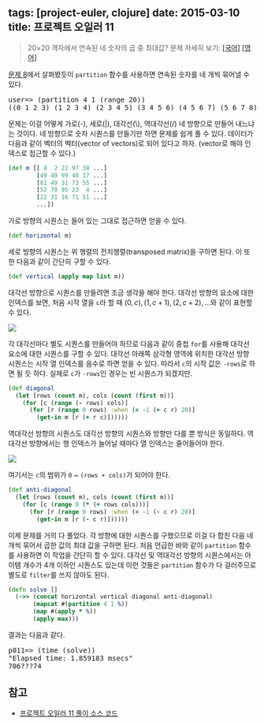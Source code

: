 tags: [project-euler, clojure]
date: 2015-03-10
title: 프로젝트 오일러 11
---
> 20×20 격자에서 연속된 네 숫자의 곱 중 최대값?
> 문제 자세히 보기: [[국어]](http://euler.synap.co.kr/prob_detail.php?id=11) [[영어]](https://projecteuler.net/problem=11)

[문제 8](/2015/02/25/project-euler-008/)에서 살펴봤듯이 `partition` 함수를 사용하면 연속된 숫자를 네 개씩 묶어낼 수 있다.<!--more-->

<pre class="console">
user=> (partition 4 1 (range 20))
((0 1 2 3) (1 2 3 4) (2 3 4 5) (3 4 5 6) (4 5 6 7) (5 6 7 8) ...)
</pre>

문제는 이걸 어떻게 가로(-), 세로(|), 대각선(\\), 역대각선(/) 네 방향으로 만들어 내느냐는 것이다. 네 방향으로 숫자 시퀀스를 만들기만 하면 문제를 쉽게 풀 수 있다. 데이터가 다음과 같이 벡터의 벡터(vector of vectors)로 되어 있다고 하자. (vector로 해야 인덱스로 접근할 수 있다.)

```clojure
(def m [[ 8  2 22 97 38 ...]
        [49 49 99 40 17 ...]
        [81 49 31 73 55 ...]
        [52 70 95 23  4 ...]
        [22 31 16 71 51 ...]
        ...])
```

가로 방향의 시퀀스는 들어 있는 그대로 접근하면 얻을 수 있다.

```clojure
(def horizontal m)
```

세로 방향의 시퀀스는 위 행렬의 전치행렬(transposed matrix)을 구하면 된다. 이 또한 다음과 같이 간단히 구할 수 있다.

```clojure
(def vertical (apply map list m))
```

대각선 방향으로 시퀀스를 만들려면 조금 생각을 해야 한다. 대각선 방향의 요소에 대한 인덱스를 보면, 처음 시작 열을 `c`라 할 때 $(0, c), (1, c+1), (2, c+2), ...$와 같이 표현할 수 있다.

![](diagonal.png)

각 대각선마다 별도 시퀀스를 만들어야 하므로 다음과 같이 중첩 `for`를 사용해 대각선 요소에 대한 시퀀스를 구할 수 있다. 대각선 아래쪽 삼각형 영역에 위치한 대각선 방향 시퀀스는 시작 열 인덱스를 음수로 하면 얻을 수 있다. 따라서 `c`의 시작 값은 `-rows`로 하면 될 듯 하다. 실제로 `c`가 `-rows`인 경우는 빈 시퀀스가 되겠지만.

```clojure
(def diagonal
  (let [rows (count m), cols (count (first m))]
    (for [c (range (- rows) cols)]
      (for [r (range 0 rows) :when (< -1 (+ c r) 20)]
        (get-in m [r (+ r c)])))))
```

역대각선 방향의 시퀀스도 대각선 방향의 시퀀스와 방향만 다를 뿐 방식은 동일하다. 역대각선 방향에서는 행 인덱스가 늘어날 때마다 열 인덱스는 줄어들어야 한다.

![](anti-diagonal.png)

여기서는 `c`의 범위가 `0` ~ `(rows + cols)`가 되어야 한다.

```clojure
(def anti-diagonal
  (let [rows (count m), cols (count (first m))]
    (for [c (range 0 (* (+ rows cols)))]
      (for [r (range 0 rows) :when (< -1 (- c r) 20)]
        (get-in m [r (- c r)])))))
```

이제 문제를 거의 다 풀었다. 각 방향에 대한 시퀀스를 구했으므로 이걸 다 합친 다음 네 개씩 묶어서 곱한 값의 최대 값을 구하면 된다. 처음 언급한 바와 같이 `partition` 함수를 사용하면 이 작업을 간단히 할 수 있다. 대각선 및 역대각선 방향의 시퀀스에서는 아이템 개수가 4개 이하인 시퀀스도 있는데 이런 것들은 `partition` 함수가 다 걸러주므로 별도로 `filter`를 쓰지 않아도 된다.

```clojure
(defn solve []
  (->> (concat horizontal vertical diagonal anti-diagonal)
       (mapcat #(partition 4 1 %))
       (map #(apply * %))
       (apply max)))
```

결과는 다음과 같다.

<pre class="console">
p011=> (time (solve))
"Elapsed time: 1.859183 msecs"
706???74
</pre>

## 참고
* [프로젝트 오일러 11 풀이 소스 코드](https://github.com/ntalbs/euler/blob/master/src/p011.clj)
